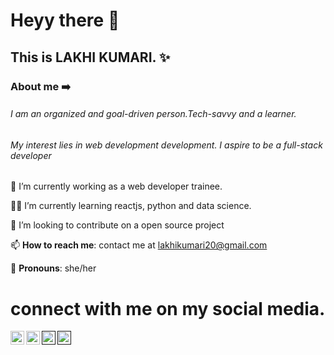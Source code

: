 # Heyy there 👋

##  This is LAKHI KUMARI. ✨


  ### About me ➡️ 
###### I am an organized and goal-driven person.Tech-savvy and a learner.
###### My interest lies in web development development. I aspire to be a full-stack developer





 
 🏢 I’m currently working  as a web developer trainee.
 
 🧑‍🎓 I’m currently learning  reactjs, python and data science.
 
 👯 I’m looking to contribute  on  a open source project
 
 📫 **How to reach me**: contact me at [lakhikumari20@gmail.com](lakhikumari20@gmail.com)
 
 👧 **Pronouns**: she/her
 
 
 
 
 
 #   connect with me on my social media.
 
 [<img align="left" alt="" width="22px" src="https://cdn.jsdelivr.net/npm/simple-icons@v3/icons/linkedin.svg" />](https://www.linkedin.com/in/lakhi-kumari/)
 [<img align="left" alt="" width="22px" src="https://cdn.jsdelivr.net/npm/simple-icons@v3/icons/twitter.svg" />](https://twitter.com/the_lakkhi)
 [<img align="left" alt="" width="22px" src="https://cdn.jsdelivr.net/npm/simple-icons@v3/icons/instagram.svg" />]()
 [<img align="left" alt="" width="22px" src="https://cdn.jsdelivr.net/npm/simple-icons@v3/icons/facebook.svg" />]()
 
 
 
 
 




	
 
